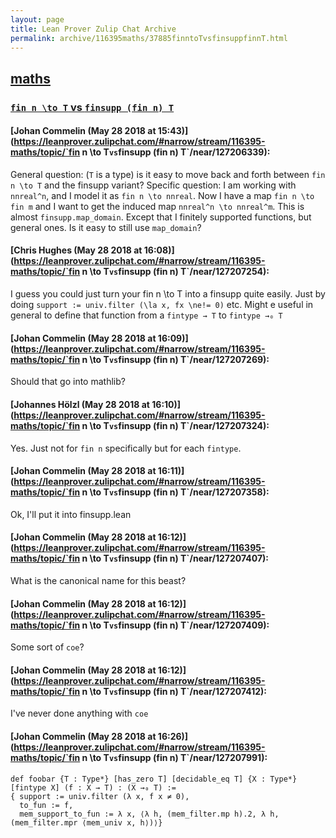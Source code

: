 ```yaml
---
layout: page
title: Lean Prover Zulip Chat Archive 
permalink: archive/116395maths/37885finntoTvsfinsuppfinnT.html
---
```


## [maths](index.html)
### [`fin n \to T` vs `finsupp (fin n) T`](37885finntoTvsfinsuppfinnT.html)

#### [Johan Commelin (May 28 2018 at 15:43)](https://leanprover.zulipchat.com/#narrow/stream/116395-maths/topic/`fin n \to T` vs `finsupp (fin n) T`/near/127206339):
General question: (`T` is a type) is it easy to move back and forth between `fin n \to T` and the finsupp variant?
Specific question: I am working with `nnreal^n`, and I model it as `fin n \to nnreal`. Now I have a map `fin n \to fin m` and I want to get the induced map `nnreal^n \to nnreal^m`. This is almost `finsupp.map_domain`. Except that I finitely supported functions, but general ones. Is it easy to still use `map_domain`?

#### [Chris Hughes (May 28 2018 at 16:08)](https://leanprover.zulipchat.com/#narrow/stream/116395-maths/topic/`fin n \to T` vs `finsupp (fin n) T`/near/127207254):
I guess you could just turn your fin n \to T into a finsupp quite easily. Just by doing `support := univ.filter (\la x, fx \ne!= 0)` etc.
Might e useful in general to define that function from a `fintype → T` to `fintype →₀ T`

#### [Johan Commelin (May 28 2018 at 16:09)](https://leanprover.zulipchat.com/#narrow/stream/116395-maths/topic/`fin n \to T` vs `finsupp (fin n) T`/near/127207269):
Should that go into mathlib?

#### [Johannes Hölzl (May 28 2018 at 16:10)](https://leanprover.zulipchat.com/#narrow/stream/116395-maths/topic/`fin n \to T` vs `finsupp (fin n) T`/near/127207324):
Yes. Just not for `fin n` specifically but for each `fintype`.

#### [Johan Commelin (May 28 2018 at 16:11)](https://leanprover.zulipchat.com/#narrow/stream/116395-maths/topic/`fin n \to T` vs `finsupp (fin n) T`/near/127207358):
Ok, I'll put it into finsupp.lean

#### [Johan Commelin (May 28 2018 at 16:12)](https://leanprover.zulipchat.com/#narrow/stream/116395-maths/topic/`fin n \to T` vs `finsupp (fin n) T`/near/127207407):
What is the canonical name for this beast?

#### [Johan Commelin (May 28 2018 at 16:12)](https://leanprover.zulipchat.com/#narrow/stream/116395-maths/topic/`fin n \to T` vs `finsupp (fin n) T`/near/127207409):
Some sort of `coe`?

#### [Johan Commelin (May 28 2018 at 16:12)](https://leanprover.zulipchat.com/#narrow/stream/116395-maths/topic/`fin n \to T` vs `finsupp (fin n) T`/near/127207412):
I've never done anything with `coe`

#### [Johan Commelin (May 28 2018 at 16:26)](https://leanprover.zulipchat.com/#narrow/stream/116395-maths/topic/`fin n \to T` vs `finsupp (fin n) T`/near/127207991):
```lean
def foobar {T : Type*} [has_zero T] [decidable_eq T] {X : Type*}  [fintype X] (f : X → T) : (X →₀ T) :=
{ support := univ.filter (λ x, f x ≠ 0),
  to_fun := f,
  mem_support_to_fun := λ x, ⟨λ h, (mem_filter.mp h).2, λ h, (mem_filter.mpr ⟨mem_univ x, h⟩)⟩}
```

